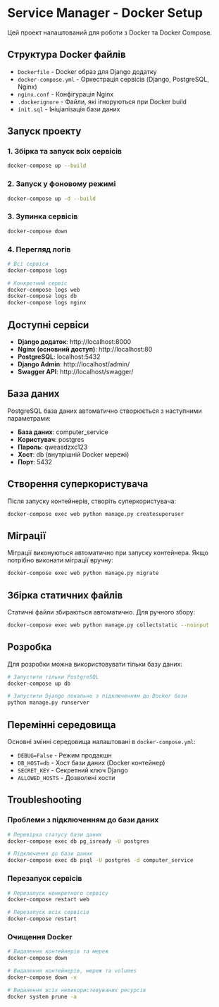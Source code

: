 # Service Manager - Docker Setup

Цей проект налаштований для роботи з Docker та Docker Compose.

## Структура Docker файлів

- `Dockerfile` - Docker образ для Django додатку
- `docker-compose.yml` - Оркестрація сервісів (Django, PostgreSQL, Nginx)
- `nginx.conf` - Конфігурація Nginx
- `.dockerignore` - Файли, які ігноруються при Docker build
- `init.sql` - Ініціалізація бази даних

## Запуск проекту

### 1. Збірка та запуск всіх сервісів
```bash
docker-compose up --build
```

### 2. Запуск у фоновому режимі
```bash
docker-compose up -d --build
```

### 3. Зупинка сервісів
```bash
docker-compose down
```

### 4. Перегляд логів
```bash
# Всі сервіси
docker-compose logs

# Конкретний сервіс
docker-compose logs web
docker-compose logs db
docker-compose logs nginx
```

## Доступні сервіси

- **Django додаток**: http://localhost:8000
- **Nginx (основний доступ)**: http://localhost:80
- **PostgreSQL**: localhost:5432
- **Django Admin**: http://localhost/admin/
- **Swagger API**: http://localhost/swagger/

## База даних

PostgreSQL база даних автоматично створюється з наступними параметрами:
- **База даних**: computer_service
- **Користувач**: postgres
- **Пароль**: qweasdzxc123
- **Хост**: db (внутрішній Docker мережі)
- **Порт**: 5432

## Створення суперкористувача

Після запуску контейнерів, створіть суперкористувача:

```bash
docker-compose exec web python manage.py createsuperuser
```

## Міграції

Міграції виконуються автоматично при запуску контейнера. Якщо потрібно виконати міграції вручну:

```bash
docker-compose exec web python manage.py migrate
```

## Збірка статичних файлів

Статичні файли збираються автоматично. Для ручного збору:

```bash
docker-compose exec web python manage.py collectstatic --noinput
```

## Розробка

Для розробки можна використовувати тільки базу даних:

```bash
# Запустити тільки PostgreSQL
docker-compose up db

# Запустити Django локально з підключенням до Docker бази
python manage.py runserver
```

## Перемінні середовища

Основні змінні середовища налаштовані в `docker-compose.yml`:

- `DEBUG=False` - Режим продакшн
- `DB_HOST=db` - Хост бази даних (Docker контейнер)
- `SECRET_KEY` - Секретний ключ Django
- `ALLOWED_HOSTS` - Дозволені хости

## Troubleshooting

### Проблеми з підключенням до бази даних
```bash
# Перевірка статусу бази даних
docker-compose exec db pg_isready -U postgres

# Підключення до бази даних
docker-compose exec db psql -U postgres -d computer_service
```

### Перезапуск сервісів
```bash
# Перезапуск конкретного сервісу
docker-compose restart web

# Перезапуск всіх сервісів
docker-compose restart
```

### Очищення Docker
```bash
# Видалення контейнерів та мереж
docker-compose down

# Видалення контейнерів, мереж та volumes
docker-compose down -v

# Видалення всіх невикористовуваних ресурсів
docker system prune -a
``` 